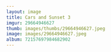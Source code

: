 ```yaml
---
layout: image
title: Cars and Sunset 3
imgur: 29664946627
thumb: images/thumbs/29664946627.jpeg
image: images/29664946627.jpeg
album: 72157697984682902
---
```


